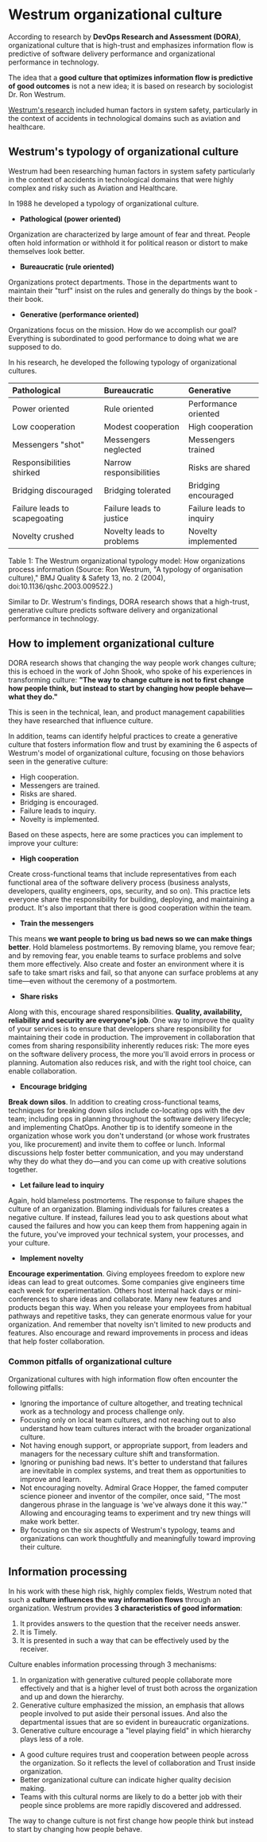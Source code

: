 # Westrum organizational culture

According to research by __DevOps Research and Assessment (DORA)__, organizational culture that is high-trust and emphasizes information flow is predictive of software delivery performance and organizational performance in technology. 

The idea that a __good culture that optimizes information flow is predictive of good outcomes__ is not a new idea; it is based on research by sociologist Dr. Ron Westrum. 

[Westrum's research](https://qualitysafety.bmj.com/content/13/suppl_2/ii22) included human factors in system safety, particularly in the context of accidents in technological domains such as aviation and healthcare.

## Westrum's typology of organizational culture
Westrum had been researching human factors in system safety particularly in the context of accidents in technological 
domains that were highly complex and risky such as Aviation and Healthcare. 

In 1988 he developed a typology of organizational culture. 

  * **Pathological (power oriented)** 
  
  Organization are characterized by large amount of fear and threat. People often hold information or withhold it for political reason 
or distort to make themselves look better. 

  * **Bureaucratic (rule oriented)** 
  
  Organizations protect departments. Those in the departments want to maintain their "turf" insist on the rules and generally do things by the book - their book. 
  
  * **Generative (performance oriented)**
  
  Organizations focus on the mission. How do we accomplish our goal? Everything is subordinated to good performance to doing what 
we are supposed to do. 

In his research, he developed the following typology of organizational cultures.

| Pathological   | Bureaucratic	| Generative |
| :--- | :--- | :--- |
| Power oriented | Rule oriented | Performance oriented |
| Low cooperation | Modest cooperation | High cooperation |
| Messengers "shot" | Messengers neglected | Messengers trained |
| Responsibilities shirked | Narrow responsibilities | Risks are shared |
| Bridging discouraged | Bridging tolerated | Bridging encouraged |
| Failure leads to scapegoating | Failure leads to justice | Failure leads to inquiry |
| Novelty crushed | Novelty leads to problems | Novelty implemented |


Table 1: The Westrum organizational typology model: How organizations process information (Source: Ron Westrum, "A typology of organisation culture)," BMJ Quality & Safety 13, no. 2 (2004), doi:10.1136/qshc.2003.009522.)

Similar to Dr. Westrum's findings, DORA research shows that a high-trust, generative culture predicts software delivery and organizational performance in technology.

## How to implement organizational culture

DORA research shows that changing the way people work changes culture; this is echoed in the work of John Shook, who spoke of his experiences in transforming culture: **"The way to change culture is not to first change how people think, but instead to start by changing how people behave—what they do."** 

This is seen in the technical, lean, and product management capabilities they have researched that influence culture.

In addition, teams can identify helpful practices to create a generative culture that fosters information flow and trust by examining the 6 aspects of Westrum's model of organizational culture, focusing on those behaviors seen in the generative culture:

  * High cooperation.
  * Messengers are trained.
  * Risks are shared.
  * Bridging is encouraged.
  * Failure leads to inquiry.
  * Novelty is implemented.

Based on these aspects, here are some practices you can implement to improve your culture:

  * **High cooperation**
  
  Create cross-functional teams that include representatives from each functional area of the software delivery process (business analysts, developers, quality engineers, ops, security, and so on). This practice lets everyone share the responsibility for building, deploying, and maintaining a product. It's also important that there is good cooperation within the team.

  * **Train the messengers**
  
  This means __we want people to bring us bad news so we can make things better__. Hold blameless postmortems. By removing blame, you remove fear; and by removing fear, you enable teams to surface problems and solve them more effectively. Also create and foster an environment where it is safe to take smart risks and fail, so that anyone can surface problems at any time—even without the ceremony of a postmortem.

  * **Share risks**

  Along with this, encourage shared responsibilities. __Quality, availability, reliability and security are everyone's job__. One way to improve the quality of your services is to ensure that developers share responsibility for maintaining their code in production. The improvement in collaboration that comes from sharing responsibility inherently reduces risk: The more eyes on the software delivery process, the more you'll avoid errors in process or planning. Automation also reduces risk, and with the right tool choice, can enable collaboration.

  * **Encourage bridging** 
  
  __Break down silos__. In addition to creating cross-functional teams, techniques for breaking down silos include co-locating ops with the dev team; including ops in planning throughout the software delivery lifecycle; and implementing ChatOps. Another tip is to identify someone in the organization whose work you don't understand (or whose work frustrates you, like procurement) and invite them to coffee or lunch. Informal discussions help foster better communication, and you may understand why they do what they do—and you can come up with creative solutions together.

  * **Let failure lead to inquiry**

  Again, hold blameless postmortems. The response to failure shapes the culture of an organization. Blaming individuals for failures creates a negative culture. If instead, failures lead you to ask questions about what caused the failures and how you can keep them from happening again in the future, you've improved your technical system, your processes, and your culture.

  * **Implement novelty** 
  
  __Encourage experimentation__. Giving employees freedom to explore new ideas can lead to great outcomes. Some companies give engineers time each week for experimentation. Others host internal hack days or mini-conferences to share ideas and collaborate. Many new features and products began this way. When you release your employees from habitual pathways and repetitive tasks, they can generate enormous value for your organization. And remember that novelty isn't limited to new products and features. Also encourage and reward improvements in process and ideas that help foster collaboration.

### Common pitfalls of organizational culture

Organizational cultures with high information flow often encounter the following pitfalls:

  - Ignoring the importance of culture altogether, and treating technical work as a technology and process challenge only.
  - Focusing only on local team cultures, and not reaching out to also understand how team cultures interact with the broader organizational culture.
  - Not having enough support, or appropriate support, from leaders and managers for the necessary culture shift and transformation.
  - Ignoring or punishing bad news. It's better to understand that failures are inevitable in complex systems, and treat them as opportunities to improve and learn.
  - Not encouraging novelty. Admiral Grace Hopper, the famed computer science pioneer and inventor of the compiler, once said, "The most dangerous phrase in the language is ‘we've always done it this way.'" Allowing and encouraging teams to experiment and try new things will make work better.
  - By focusing on the six aspects of Westrum's typology, teams and organizations can work thoughtfully and meaningfully toward improving their culture.


## Information processing

In his work with these high risk, highly complex fields, Westrum noted that such a __culture influences the way information flows__ through an organization. Westrum provides __3 characteristics of good information__:

  1. It provides answers to the question that the receiver needs answer. 
  2. It is Timely. 
  3. It is presented in such a way that can be effectively used by the receiver. 
  
Culture enables information processing through 3 mechanisms:
  1. In organization with generative cultured people collaborate more effectively and that is a higher level of trust both 
across the organization and up and down the hierarchy. 
  2. Generative culture emphasized the mission, an emphasis that allows people involved to put aside their personal issues. 
  And also the departmental issues that are so evident in bureaucratic organizations. 
  3. Generative culture encourage a "level playing field" in which hierarchy plays less of a role. 

  - A good culture requires trust and cooperation between people across the organization. So it reflects the level of collaboration and Trust inside organization. 
  - Better organizational culture can indicate higher quality decision making. 
  - Teams with this cultural norms are likely to do a better job with their people since problems are more rapidly discovered and addressed.
  
 The way to change culture is not first change how people think but instead to start by changing how people behave. 

  
